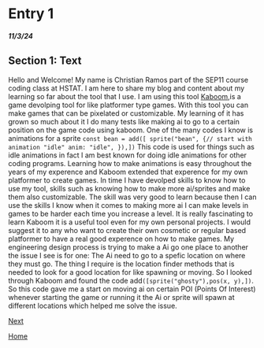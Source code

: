 # Entry 1
##### 11/3/24

## Section 1: Text
Hello and Welcome! My name is Christian Ramos part of the SEP11 course coding class at HSTAT. 
I am here to share my blog and content about my learning so far about the tool that I use.
I am using this tool [Kaboom](https://kaboomjs.com/#sprite),is a game devolping tool for like platformer type games. With this tool you can make games that can be pixelated or 
 customizable. My learning of it has grown so much about it I do many tests like making ai to go to a certain position on the game code using kaboom.
One of the many codes I know is animations for a sprite ```const bean = add([ sprite("bean", {// start with animation "idle" anim: "idle", }),])``` 
This code is used for things such as idle animations in fact I am best known for doing idle animations for other coding programs.
Learning how to make animations is easy throughout the years of my experence and Kaboom extended that experence for my own platformer
to create games. In time I have devolped skills to know how to use my tool, skills such as knowing how to make more ai/sprites and make them also customizable.
The skill was very good to learn because then I can use the skills I know when it comes to making more ai I can make levels in games to be harder each time you increase a level.
It is really fascinating to learn Kaboom it is a useful tool even for my own personal projects. 
I would suggest it to any who want to create their own cosmetic or regular based platformer to have a real good experence on how to make games. 
My engineering design process is trying to make a Ai go one place to another the issue I see is for one: The Ai need to go to a spefic location on where they must go. 
The thing I require is the location finder methods that is needed to look for a good location for like spawning or moving. 
So I looked through Kaboom and found the code add`([sprite("ghosty"),pos(x, y),])`.
So this code gave me a start on moving ai on certain POI (Points Of Interest) whenever starting the game or running it the Ai or sprite will spawn at different locations 
which helped me solve the issue.





[Next](entry02.md)

[Home](../README.md)
